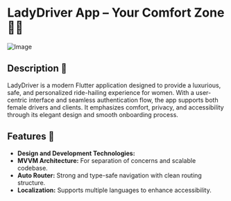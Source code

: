 # LadyDriver App – Your Comfort Zone 👩‍✈

![Image](https://github.com/user-attachments/assets/1d3db1a6-a637-4503-9eef-b0eaece5f28e)

## Description 📄

LadyDriver is a modern Flutter application designed to provide a luxurious, safe, and personalized ride-hailing experience for women. With a user-centric interface and seamless authentication flow, the app supports both female drivers and clients. It emphasizes comfort, privacy, and accessibility through its elegant design and smooth onboarding process.


## Features 🚀

-  **Design and Development Technologies:**
  -  **MVVM Architecture:** For separation of concerns and scalable codebase.
  -   **Auto Router:** Strong and type-safe navigation with clean routing structure.
  -  **Localization:** Supports multiple languages to enhance accessibility.
